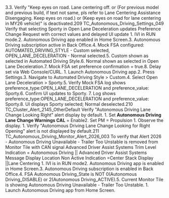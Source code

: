 3.3. Verify "Keep eyes on road. Lane centering off. or (For previous model and previous build, if text not same, pls refer to Lane Centering Assistance Disengaging. Keep eyes on road.) or (Keep eyes on road for lane centering in MY26 vehicle)" is deactivated.209 TC_Autonomous_Driving_Settings_049 Verify that selecting Sporty in Open Lane Deceleration updates Preference Change Request with correct values and delayed UI update 1. IVI in RUN mode.2. Autonomous Driving app enabled in Home Screen.3. Autonomous Driving subscription active in Back Office.4. Mock FSA configured: AUTOMATED_DRIVING_STYLE - Custom selected, OPEN_LANE_DECELERATION - Normal selected.5. Custom shown as selected in Automated Driving Style.6. Normal shown as selected in Open Lane Deceleration.7. Mock FSA set preference confirmation = true.8. Delay set via Web Console/CURL. 1. Launch Autonomous Driving app.2. Press Settings.3. Navigate to Automated Driving Style > Custom.4. Select Open Lane Deceleration > Sporty.5. Verify Mock FSA log shows preference_type:OPEN_LANE_DECELERATION and preference_value: Sporty.6. Confirm UI updates to Sporty. 7. Log shows preference_type:OPEN_LANE_DECELERATION and preference_value: Sporty.8. UI displays Sporty selected; Normal deselected.210 TC_Cluster_Alert_2145_OtherDefault Verify "Autonomous Driving Lane Change Looking Right" alert display by default. 1. Set **Autonomous Driving Lane Change Warnings CAL** = Enable2. Set PM = Propulsion 1. Observe the display. 1. Verify "Autonomous Driving Lane Change Looking for Right Opening" alert is not displayed by default.211 TC_Autonomous_Driving_Monitor_Alert_2026_003 To verify that Alert 2026 - Autonomous Driving Unavailable - Trailer Too Unstable is removed from Monitor Tile with CAN signal Advanced Driver Assist Systems Trim Level Indication = Autonomous Driving || Advanced Driver Assist Systems Message Display Location Non Active Indication =Center Stack Display ||Lane Centering 1. IVI is in RUN mode2. Autonomous Driving app is enabled in Home Screen.3. Autonomous Driving subscription is enabled in Back Office.4. FSA Autonomous Driving_State is NOT 0(Autonomous Driving_DISABLE) or 2(Autonomous Driving_ACTIVE).5. Current Monitor Tile is showing Autonomous Driving Unavailable - Trailer Too Unstable. 1. Launch Autonomous Driving app from Home Screen.